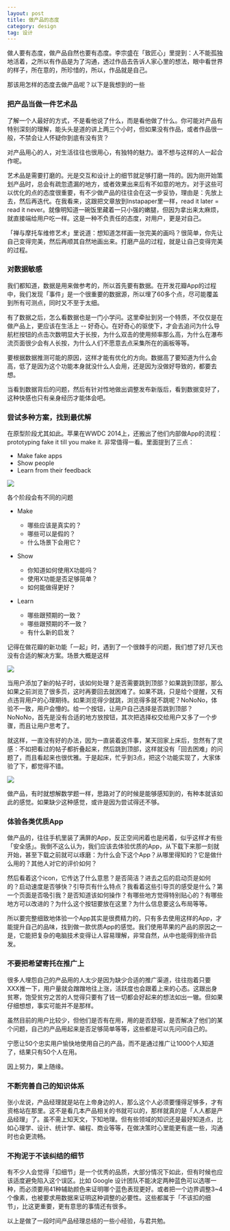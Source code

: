 ```yaml
---
layout: post
title: 做产品的态度
category: design
tag: 设计
---
```


做人要有态度，做产品自然也要有态度。李宗盛在「致匠心」里提到：人不能孤独地活着，之所以有作品是为了沟通，透过作品去告诉人家心里的想法，眼中看世界的样子，所在意的，所珍惜的，所以，作品就是自己。

那该用怎样的态度去做产品呢？以下是我想到的一些

### 把产品当做一件艺术品

了解一个人最好的方式，不是看他说了什么，而是看他做了什么。你可能对产品有特别深刻的理解，能头头是道的讲上两三个小时，但如果没有作品，或者作品很一般，不禁会让人怀疑你到底有没有货？

对产品用心的人，对生活往往也很用心，有独特的魅力。谁不想与这样的人一起合作呢。

艺术品是需要打磨的。光是交互和设计上的细节就足够打磨一阵的。因为刚开始策划产品时，总会有疏忽遗漏的地方，或者效果出来后有不如意的地方。对于这些可以优化的点的态度很重要，有不少做产品的往往会在这一步妥协，理由是：先放上去，然后再迭代。在我看来，这跟把文章放到Instapaper里一样，read it later = read it never。就像明知道一碗饭里藏着一只小强的嫩腿，但因为拿出来太麻烦，就直接端给用户吃一样。这是一种不负责任的态度，对用户，更是对自己。

「禅与摩托车维修艺术」里说道：想知道怎样画一张完美的画吗？很简单，你先让自己变得完美，然后再顺其自然地画出来。打磨产品的过程，就是让自己变得完美的过程。

### 对数据敏感

我们都知道，数据是用来做参考的，所以首先要有数据。在开发花瓣App的过程中，我们发现「事件」是一个很重要的数据源，所以埋了60多个点，尽可能覆盖到所有可测点，同时又不至于太细。

有了数据之后，怎么看数据也是一门小学问。这里牵扯到另一个特质，不仅仅是在做产品上，更应该在生活上 -- 好奇心。在好奇心的驱使下，才会去追问为什么导航栏按钮的点击次数明显大于长按，为什么双击的使用频率那么高，为什么在瀑布流页面很少会有人长按，为什么人们不愿意去点采集所在的画板等等。

要根据数据推测可能的原因，这样才能有优化的方向。数据高了要知道为什么会高，低了是因为这个功能本身就没什么人会用，还是因为没做好导致的，都要去想。

当看到数据背后的问题，然后有针对性地做出调整发布新版后，看到数据变好了，这种快感也只有亲身经历才能体会吧。

### 尝试多种方案，找到最优解

在原型阶段尤其如此。苹果在WWDC 2014上，还搬出了他们内部做App的流程：prototyping fake it till you make it. 非常值得一看。里面提到了三点：

* Make fake apps
* Show people
* Learn from their feedback

![](/image/make-show-learn.png)

各个阶段会有不同的问题

* Make
	* 哪些应该是真实的？
	* 哪些可以是假的？
	* 什么场景下会用它？

* Show
	* 你知道如何使用X功能吗？
	* 使用X功能是否足够简单？
	* 如何能做得更好？

* Learn
	* 哪些跟预期的一致？
	* 哪些跟预期的不一致？
	* 有什么新的启发？

记得在做花瓣的新功能「一起」时，遇到了一个很棘手的问题，我们想了好几天也没有合适的解决方案。场景大概是这样

![](/image/yiqi.png)

当用户添加了新的帖子时，该如何处理？是否需要跳到顶部？如果跳到顶部，那么如果之前浏览了很多页，这时再要回去就困难了。如果不跳，只是给个提醒，又有点违背用户的心理期待。如果浏览得少就跳，浏览得多就不跳呢？NoNoNo，体验不一致，用户会懵的。给一个按钮，让用户自己选择是否跳到顶部？NoNoNo，首先是没有合适的地方放按钮，其次把选择权交给用户又多了一个步骤，而且让用户思考了。

就这样，一直没有好的办法，因为一直装着这件事，某天回家上床后，忽然有了灵感：不如把看过的帖子都折叠起来，然后跳到顶部，这样就没有「回去困难」的问题了，而且看起来也很优雅。于是起床，忙乎到3点，把这个功能实现了，大家体验了下，都觉得不错。

![](/image/qiyi-zhedie.png)

做产品，有时就想解数学题一样，思路对了的时候是能够感知到的，有种本就该如此的感觉。如果缺少这种感觉，或许是因为尝试得还不够。

### 体验各类优质App

做产品的，往往手机里装了满屏的App，反正空间闲着也是闲着，似乎这样才有些「安全感」。我倒不这么认为，我们应该去体验优质的App，从下载下来那一刻就开始，甚至下载之前就可以琢磨：为什么会下这个App？从哪里得知的？它是做什么用的？其他人对它的评价如何？

然后看着这个icon，它传达了什么意思？是否简洁？进去之后的启动页是如何的？启动速度是否够快？引导页有什么特点？我看着这些引导页的感受是什么？第一个页面是否吸引我？是否知道该如何操作？有哪些地方觉得特别贴心的？有哪些地方可以改进的？为什么这个按钮要放在这里？为什么信息要这么布局等等。

所以要完整细致地体验一个App其实是很费精力的，只有多去使用这样的App，才能提升自己的品味，找到做一款优质App的感觉。我们使用苹果的产品的原因之一是，它能把复杂的电脑技术变得让人容易理解，非常自然，从中也能得到些许启发。

### 不要把希望寄托在推广上

很多人埋怨自己的产品用的人太少是因为缺少合适的推广渠道，往往抱着只要XXX推一下，用户量就会蹭蹭地往上涨，活跃度也会跟着上来的心态。这跟出身贫寒，饱受贫穷之苦的人觉得只要有了钱一切都会好起来的想法如出一辙。但如果仔细想想，事实可能并不是那样。

虽然目前的用户比较少，但他们是否有在用，用的是否舒服，是否解决了他们的某个问题，自己的产品用起来是否足够简单等等，这些都是可以先问问自己的。

宁愿让50个忠实用户愉快地使用自己的产品，而不是通过推广让1000个人知道了，结果只有50个人在用。

因上努力，果上随缘。

### 不断完善自己的知识体系

张小龙说，产品经理就是站在上帝身边的人，那么这个人必须要懂得足够多，才有资格站在那里。这不是看几本产品相关的书就可以的，那样就真的是「人人都是产品经理」了。虽不需上知天文，下知地理。但有些领域的知识还是最好知道点，比如心理学、设计、统计学、编程、商业等等，在做决策时心里能更有底一些，沟通时也会更流畅。

### 不拘泥于不该纠结的细节

有不少人会觉得「扣细节」是一个优秀的品质，大部分情况下如此，但有时候也应该适度避免陷入这个误区。比如 Google 设计团队不能决定两种蓝色可以选哪一种，而必须要用41种辅助颜色来证明哪个蓝色表现更好。或者把一个边界调整3~4个像素，也被要求用数据来证明这种调整的必要性。这些都属于「不该扣的细节」，比这更重要，更有意思的事情还有很多。

以上是做了一段时间产品经理总结的一些小经验，与君共勉。

